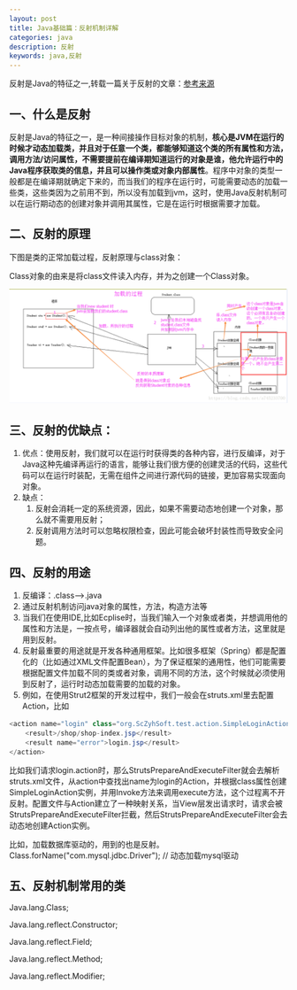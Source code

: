```yaml
---
layout: post
title: Java基础篇：反射机制详解
categories: java
description: 反射
keywords: java,反射
---
```

反射是Java的特征之一,转载一篇关于反射的文章：[参考来源](https://blog.csdn.net/a745233700/article/details/82893076)

## 一、什么是反射

反射是Java的特征之一，是一种间接操作目标对象的机制，**核心是JVM在运行的时候才动态加载类，并且对于任意一个类，都能够知道这个类的所有属性和方法，调用方法/访问属性，不需要提前在编译期知道运行的对象是谁，他允许运行中的Java程序获取类的信息，并且可以操作类或对象内部属性**。程序中对象的类型一般都是在编译期就确定下来的，而当我们的程序在运行时，可能需要动态的加载一些类，这些类因为之前用不到，所以没有加载到jvm，这时，使用Java反射机制可以在运行期动态的创建对象并调用其属性，它是在运行时根据需要才加载。

## 二、反射的原理

下图是类的正常加载过程，反射原理与class对象：

Class对象的由来是将class文件读入内存，并为之创建一个Class对象。

![反射](/images/posts/java/reflect.png)

## 三、反射的优缺点：

1. 优点：使用反射，我们就可以在运行时获得类的各种内容，进行反编译，对于Java这种先编译再运行的语言，能够让我们很方便的创建灵活的代码，这些代码可以在运行时装配，无需在组件之间进行源代码的链接，更加容易实现面向对象。
2. 缺点：
    1. 反射会消耗一定的系统资源，因此，如果不需要动态地创建一个对象，那么就不需要用反射；
    2. 反射调用方法时可以忽略权限检查，因此可能会破坏封装性而导致安全问题。

## 四、反射的用途

1. 反编译：.class-->.java
2. 通过反射机制访问java对象的属性，方法，构造方法等
3. 当我们在使用IDE,比如Ecplise时，当我们输入一个对象或者类，并想调用他的属性和方法是，一按点号，编译器就会自动列出他的属性或者方法，这里就是用到反射。
4. 反射最重要的用途就是开发各种通用框架。比如很多框架（Spring）都是配置化的（比如通过XML文件配置Bean），为了保证框架的通用性，他们可能需要根据配置文件加载不同的类或者对象，调用不同的方法，这个时候就必须使用到反射了，运行时动态加载需要的加载的对象。
5. 例如，在使用Strut2框架的开发过程中，我们一般会在struts.xml里去配置Action，比如

``` java
<action name="login" class="org.ScZyhSoft.test.action.SimpleLoginAction" method="execute">   
    <result>/shop/shop-index.jsp</result>           
    <result name="error">login.jsp</result>       
</action>
```
比如我们请求login.action时，那么StrutsPrepareAndExecuteFilter就会去解析struts.xml文件，从action中查找出name为login的Action，并根据class属性创建SimpleLoginAction实例，并用Invoke方法来调用execute方法，这个过程离不开反射。配置文件与Action建立了一种映射关系，当View层发出请求时，请求会被StrutsPrepareAndExecuteFilter拦截，然后StrutsPrepareAndExecuteFilter会去动态地创建Action实例。

比如，加载数据库驱动的，用到的也是反射。Class.forName("com.mysql.jdbc.Driver"); // 动态加载mysql驱动

## 五、反射机制常用的类

Java.lang.Class;

Java.lang.reflect.Constructor;

Java.lang.reflect.Field;

Java.lang.reflect.Method;

Java.lang.reflect.Modifier;



